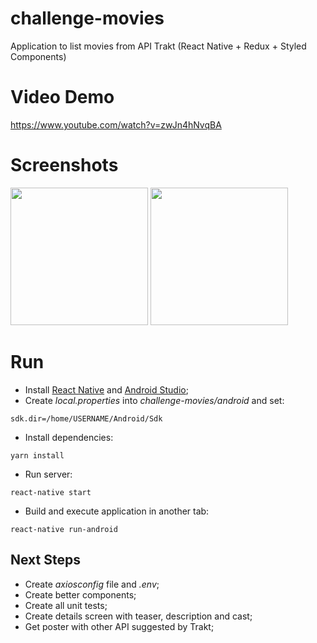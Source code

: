 # challenge-movies
Application to list movies from API Trakt (React Native + Redux + Styled Components)

# Video Demo
https://www.youtube.com/watch?v=zwJn4hNvqBA

# Screenshots
<img src="https://lh3.googleusercontent.com/ztzDLRmpYEEUudl-7KFj5TekBWPbmgGpfgqj9M_OfzejDHf6azq1igyh_71w_AI8HJAQamMtyxTTV7VDJSMYzjJsUIqqtSIof3b7BcMpzwsyCv2hMNlJvwobVmSy5wBu3PGyfIzAWCM=w1080-h2280-no" width="220" /> <img src="https://lh3.googleusercontent.com/SIdNuY3PGxcvhdr46-puNKAYF7cp4-2C1fGePFF-EWRdv2DzsbpzJPO4VlvInJ0j7gJgOUgWiobYSPVXu3ErUcZXLXiBVOvhloO7MJxiD6K0BqqYjl6qAK4ojVMr4pKB-W7NtkO-JWs=w1080-h2280-no" width="220" />

# Run
- Install [React Native](https://facebook.github.io/react-native/) and [Android Studio](https://developer.android.com/studio);
- Create *local.properties* into *challenge-movies/android* and set: 
```
sdk.dir=/home/USERNAME/Android/Sdk
```
- Install dependencies: 
```
yarn install
```
- Run server: 
```
react-native start
```
- Build and execute application in another tab: 
```
react-native run-android
```

## Next Steps
- Create *axiosconfig* file and *.env*;
- Create better components;
- Create all unit tests;
- Create details screen with teaser, description and cast;
- Get poster with other API suggested by Trakt;
